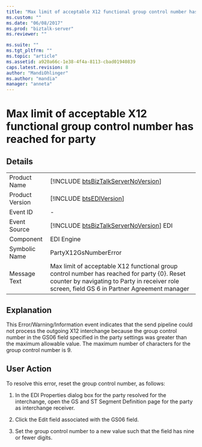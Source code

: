 ```yaml
---
title: "Max limit of acceptable X12 functional group control number has reached for party | Microsoft Docs"
ms.custom: ""
ms.date: "06/08/2017"
ms.prod: "biztalk-server"
ms.reviewer: ""

ms.suite: ""
ms.tgt_pltfrm: ""
ms.topic: "article"
ms.assetid: a920a66c-1e38-4f4a-8113-cbad01940839
caps.latest.revision: 8
author: "MandiOhlinger"
ms.author: "mandia"
manager: "anneta"
---
```

# Max limit of acceptable X12 functional group control number has reached for party
## Details  
  
|                 |                                                                                                                                                                                              |
|-----------------|----------------------------------------------------------------------------------------------------------------------------------------------------------------------------------------------|
|  Product Name   |                                                     [!INCLUDE [btsBizTalkServerNoVersion](../includes/btsbiztalkservernoversion-md.md)]                                                      |
| Product Version |                                                                 [!INCLUDE [btsEDIVersion](../includes/btsediversion-md.md)]                                                                  |
|    Event ID     |                                                                                              -                                                                                               |
|  Event Source   |                                                   [!INCLUDE [btsBizTalkServerNoVersion](../includes/btsbiztalkservernoversion-md.md)] EDI                                                    |
|    Component    |                                                                                          EDI Engine                                                                                          |
|  Symbolic Name  |                                                                                    PartyX12GsNumberError                                                                                     |
|  Message Text   | Max limit of acceptable X12 functional group control number has reached for party {0}. Reset counter by navigating to Party in receiver role screen, field GS 6 in Partner Agreement manager |
  
## Explanation  
 This Error/Warning/Information event indicates that the send pipeline could not process the outgoing X12 interchange because the group control number in the GS06 field specified in the party settings was greater than the maximum allowable value. The maximum number of characters for the group control number is 9.  
  
## User Action  
 To resolve this error, reset the group control number, as follows:  
  
1.  In the EDI Properties dialog box for the party resolved for the interchange, open the GS and ST Segment Definition page for the party as interchange receiver.  
  
2.  Click the Edit field associated with the GS06 field.  
  
3.  Set the group control number to a new value such that the field has nine or fewer digits.